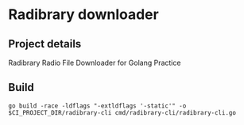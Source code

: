 # Radibrary downloader 

## Project details

Radibrary Radio File Downloader for Golang Practice

## Build

    go build -race -ldflags "-extldflags '-static'" -o $CI_PROJECT_DIR/radibrary-cli cmd/radibrary-cli/radibrary-cli.go
